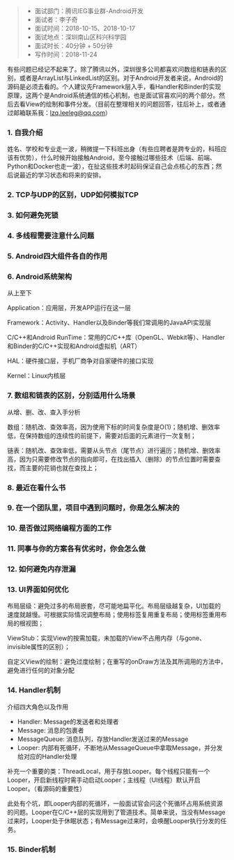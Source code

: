 > * 面试部门：腾讯IEG事业群-Android开发
> * 面试者：李子奇
> * 面试时间：2018-10-15、2018-10-17
> * 面试地点：深圳南山区科兴科学园
> * 面试时长：40分钟 + 50分钟
> * 写作时间：2018-11-24

有些问题已经记不起来了。除了腾讯以外，深圳很多公司都喜欢问数组和链表的区别，或者是ArrayList与LinkedList的区别。对于Android开发者来说，Android的源码是必须去看的。个人建议先Framework层入手，看Handler和Binder的实现原理，这两个是Android系统通信的核心机制，也是面试官喜欢问的两个部分。然后去看View的绘制和事件分发。（目前在整理相关的问题回答，往后补上，或者通过邮箱联系我：lzq.leeleg@qq.com）
### 1. 自我介绍
姓名、学校和专业走一波，稍微提一下科班出身（有些应聘者是跨专业的，科班应该有优势），什么时候开始接触Android，至今接触过哪些技术（后端、前端、Python和Docker也走一波），在扯这些技术时起码保证自己会点核心的东西；然后说最近的学习状态和将来的安排。
### 2. TCP与UDP的区别，UDP如何模拟TCP
### 3. 如何避免死锁
### 4. 多线程需要注意什么问题
### 5. Android四大组件各自的作用
### 6. Android系统架构
从上至下

Application：应用层，开发APP运行在这一层

Framework：Activity、Handler以及Binder等我们常调用的JavaAPI实现层

C/C++和Android RunTime：常用的C/C++库（OpenGL、Webkit等）、Handler和Binder的C/C++实现和Android虚拟机（ART）

HAL：硬件接口层，手机厂商争对自家硬件的接口实现

Kernel：Linux内核层
### 7. 数组和链表的区别，分别适用什么场景
从增、删、改、查入手分析

数组：随机改、查效率高，因为使用下标的时间复杂度是O(1)；随机增、删效率低，在保持数组的连续性的前提下，需要对后面的元素进行一次复制；

链表：随机改、查效率低，需要从头节点（尾节点）进行遍历；随机增、删效率高，因为只需要修改节点的指向即可，在找出插入（删除）的节点位置时需要查找，而主要的花销也就在查找上；
### 8. 最近在看什么书
### 9. 在一个团队里，项目中遇到问题时，你是怎么解决的
### 10. 是否做过网络编程方面的工作
### 11. 同事与你的方案各有优劣时，你会怎么做
### 12. 如何避免内存泄漏
### 13. UI界面如何优化
布局层级：避免过多的布局嵌套，尽可能地扁平化。布局层级越复杂，UI加载的速度就越慢。可根据实际情况调整布局；使用<include />标签复用重复布局；使用<merge />标签重用布局的根视图；

ViewStub：实现View的按需加载，未加载的View不占用内存（与gone、invisible属性的区别）；

自定义View的绘制：避免过度绘制；在重写的onDraw方法及其所调用的方法中，避免进行任何的对象分配
### 14. Handler机制
介绍四大角色以及作用
- Handler: Message的发送者和处理者
- Message: 消息的包裹者
- MessageQueue: 消息队列，存放Handler发送过来的Message
- Looper: 内部有死循环，不断地从MessageQueue中拿取Message，并分发给对应的Handler处理

补充一个重要的类：ThreadLocal，用于存放Looper。每个线程只能有一个Looper，开启新线程时需手动启动Looper；主线程（UI线程）默认开启Looper。（看源码的重要性）

此处有个坑，即Looper内部的死循环，一般面试官会问这个死循环占用系统资源的问题。Looper在C/C++层的实现用到了管道技术。简单来说，当没有Message过来时，Looper处于休眠状态；有Message过来时，会唤醒Looper执行分发的任务。
### 15. Binder机制
